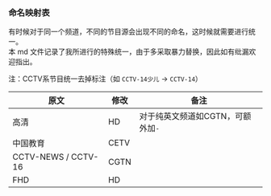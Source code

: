 ### 命名映射表

有时候对于同一个频道，不同的节目源会出现不同的命名，这时候就需要进行统一。    
本 md 文件记录了我所进行的特殊统一，由于多采取暴力替换，因此如有纰漏欢迎指出。   

注：CCTV系节目统一去掉标注（如 `CCTV-14少儿` -> `CCTV-14`）

| 原文 | 修改 | 备注 |
| ---- | ---- | ---- |  
| 高清 | HD | 对于纯英文频道如CGTN，可额外加`-` |
| 中国教育 | CETV | |
| CCTV-NEWS / CCTV-16 | CGTN | |
| FHD | HD | |
